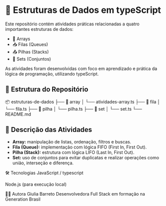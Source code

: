 # 🧠 Estruturas de Dados em typeScript

Este repositório contém atividades práticas relacionadas a quatro importantes estruturas de dados:

- 🔢 Arrays
- 📥 Filas (Queues)
- 📤 Pilhas (Stacks)
- 🧺 Sets (Conjuntos)

As atividades foram desenvolvidas com foco em aprendizado e prática da lógica de programação, utilizando typeScript.

## 📁 Estrutura do Repositório

📦 estruturas-de-dados
├── 📂 array
│ └── atividades-array.ts
├── 📂 fila
│ └── fila.ts
├── 📂 pilha
│ └── pilha.ts
├── 📂 set
│ └── set.ts
└── README.md


## 📌 Descrição das Atividades

- **Array:** manipulação de listas, ordenação, filtros e buscas.
- **Fila (Queue):** implementação com lógica FIFO (First In, First Out).
- **Pilha (Stack):** estrutura com lógica LIFO (Last In, First Out).
- **Set:** uso de conjuntos para evitar duplicatas e realizar operações como união, interseção e diferença.

🛠️ Tecnologias
JavaScript / typescript

Node.js (para execução local)

🧑‍💻 Autora
Giulia Barreto
Desenvolvedora Full Stack em formação na Generation Brasil
